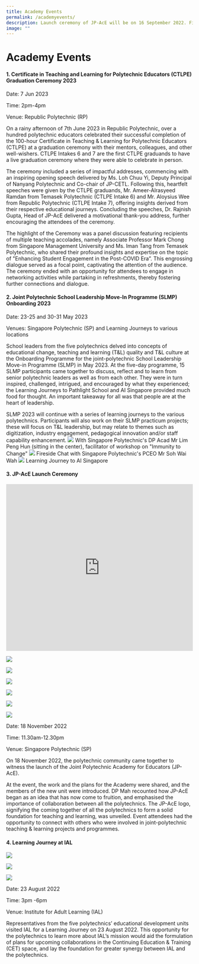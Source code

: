 ```yaml
---
title: Academy Events
permalink: /academyevents/
description: Launch ceremony of JP-AcE will be on 16 September 2022. Find out more!
image: ""
---
```

# Academy Events

#### 1. Certificate in Teaching and Learning for Polytechnic Educators (CTLPE) Graduation Ceremony 2023

Date: 7 Jun 2023

Time: 2pm-4pm

Venue:  Republic Polytechnic (RP)

On a rainy afternoon of 7th June 2023 in Republic Polytechnic, over a hundred polytechnic educators celebrated their successful completion of the 100-hour Certificate in Teaching &amp; Learning for Polytechnic Educators (CTLPE) at a graduation ceremony with their mentors, colleagues, and other well-wishers. CTLPE Intakes 6 and 7 are the first CTLPE graduands to have a live graduation ceremony where they were able to celebrate in person.

The ceremony included a series of impactful addresses, commencing with an inspiring opening speech delivered by Ms. Loh Chuu Yi, Deputy Principal of Nanyang Polytechnic and Co-chair of JP-CETL. Following this, heartfelt speeches were given by the CTLPE graduands, Mr. Ameer-Alrasyeed Ramdan from Temasek Polytechnic (CTLPE Intake 6) and Mr. Aloysius Wee from Republic Polytechnic (CTLPE Intake 7), offering insights derived from their respective educational journeys. Concluding the speeches, Dr. Rajnish Gupta, Head of JP-AcE delivered a motivational thank-you address, further encouraging the attendees of the ceremony.

The highlight of the Ceremony was a panel discussion featuring recipients of multiple teaching accolades, namely Associate Professor Mark Chong from Singapore Management University and Ms. Iman Tang from Temasek Polytechnic, who shared their profound insights and expertise on the topic of "Enhancing Student Engagement in the Post-COVID Era”. This engrossing dialogue served as a focal point, captivating the attention of the audience. The ceremony ended with an opportunity for attendees to engage in networking activities while partaking in refreshments, thereby fostering further connections and dialogue.



#### 2. Joint Polytechnic School Leadership Move-In Programme (SLMP) Onboarding 2023

Date: 23-25 and 30-31 May 2023

Venues: Singapore Polytechnic (SP) and Learning Journeys to various locations

School leaders from the five polytechnics delved into concepts of educational change, teaching and learning (T&amp;L) quality and T&amp;L culture at the Onboarding Programme for the joint-polytechnic School Leadership Move-in Programme (SLMP) in May 2023. At the five-day programme, 15 SLMP participants came together to discuss, reflect and to learn from senior polytechnic leaders as well as from each other. They were in turn inspired, challenged, intrigued, and encouraged by what they experienced; the Learning Journeys to Pathlight School and AI Singapore provided much food for thought. An important takeaway for all was that people are at the heart of leadership.

SLMP 2023 will continue with a series of learning journeys to the various polytechnics. Participants will also work on their SLMP practicum projects; these will focus on T&amp;L leadership, but may relate to themes such as digitization, industry engagement, pedagogical innovation and/or staff capability enhancement.
![](/images/slmp%20onboarding%20run%202.png)
With Singapore Polytechnic's DP Acad Mr Lim Peng Hun (sitting in the center), facilitator of workshop on "Immunity to Change"
![](/images/slmp%20fireside%20chat%20run%202.png)
Fireside Chat with Singapore Polytechnic's PCEO Mr Soh Wai Wah
![](/images/slmp%20run%202%20learning%20journey%20to%20ai%20singapore.png)
Learning Journey to AI Singapore




#### 3. JP-AcE Launch Ceremony


<iframe width="100%" height="450" src="https://www.youtube.com/embed/Vel55c-4N3s?controls=0" title="YouTube video player" frameborder="0" allow="accelerometer; autoplay; clipboard-write; encrypted-media; gyroscope; picture-in-picture" allowfullscreen=""></iframe>

![](/images/20221118_JP-AcELaunch_0081.jpg)

![](/images/20221118_JP-AcELaunch_0192.jpg)

![](/images/20221118_JP-AcELaunch_0216.jpg)

![](/images/20221118_JP-AcELaunch_0085.jpg)

![](/images/20221118_JP-AcELaunch_0240.jpg)

![](/images/20221118_JP-AcELaunch_0250.jpg)


Date: 18 November 2022

Time: 11.30am-12.30pm

Venue: Singapore Polytechnic (SP)


On 18 November 2022, the polytechnic community came together to witness the launch of the Joint Polytechnic Academy for Educators (JP-AcE).

At the event, the work and the plans for the Academy were shared, and the members of the new unit were introduced. DP Mah recounted how JP-AcE began as an idea that has now come to fruition, and emphasised the importance of collaboration between all the polytechnics. The JP-AcE logo, signifying the coming together of all the polytechnics to form a solid foundation for teaching and learning, was unveiled. Event attendees had the opportunity to connect with others who were involved in joint-polytechnic teaching &amp; learning projects and programmes.


#### 4. Learning Journey at IAL

![](/images/IALvisit1.jpeg)

![](/images/IALvisit2.jpeg)

![](/images/IALvisit3.jpeg)

Date: 23 August 2022

Time: 3pm -6pm

Venue: Institute for Adult Learning (IAL)

Representatives from the five polytechnics’ educational development units visited IAL for a Learning Journey on 23 August 2022. This opportunity for the polytechnics to learn more about IAL’s mission would aid the formulation of plans for upcoming collaborations in the Continuing Education &amp; Training (CET) space, and lay the foundation for greater synergy between IAL and the polytechnics.